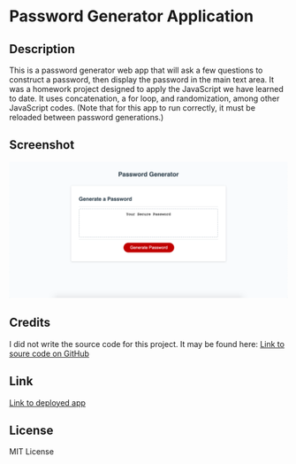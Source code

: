 # Password Generator Application

## Description
This is a password generator web app that will ask a few questions to construct a password, then display the password in the main text area.  It was a homework project designed to apply the JavaScript we have learned to date.  It uses concatenation, a for loop, and randomization, among other JavaScript codes. (Note that for this app to run correctly, it must be reloaded between password generations.)

## Screenshot
![Screenshot](PassGenApp-screenshot.png)

## Credits
I did not write the source code for this project.  It may be found here: [Link to soure code on GitHub](https://github.com/coding-boot-camp/friendly-parakeet)

## Link
[Link to deployed app](https://tavonns.github.io/password-generator-app)

## License
MIT License